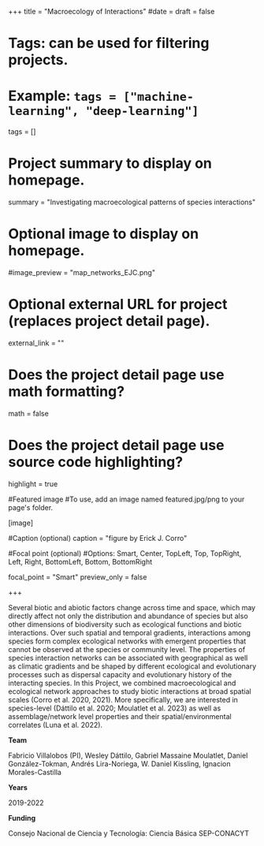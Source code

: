 +++
title = "Macroecology of Interactions"
#date = 
draft = false
  
# Tags: can be used for filtering projects.
# Example: `tags = ["machine-learning", "deep-learning"]`
tags = []
  
# Project summary to display on homepage.
summary = "Investigating macroecological patterns of species interactions"
  
# Optional image to display on homepage.
#image_preview = "map_networks_EJC.png"
  
# Optional external URL for project (replaces project detail page).
external_link = ""
  
# Does the project detail page use math formatting?
math = false
  
# Does the project detail page use source code highlighting?
highlight = true

#Featured image
#To use, add an image named featured.jpg/png to your page's folder.

[image]

#Caption (optional)
caption = "figure by Erick J. Corro"

#Focal point (optional)
#Options: Smart, Center, TopLeft, Top, TopRight, Left, Right, BottomLeft, Bottom, BottomRight

focal_point = "Smart"
preview_only = false 


+++

Several biotic and abiotic factors change across time and space, which may directly affect not only the distribution and abundance of species but also other dimensions of biodiversity such as ecological functions and biotic interactions. Over such spatial and temporal gradients, interactions among species form complex ecological networks with emergent properties that cannot be observed at the species or community level. The properties of species interaction networks can be associated with geographical as well as climatic gradients and be shaped by different ecological and evolutionary processes such as dispersal capacity and evolutionary history of the interacting species. In this Project, we combined macroecological and ecological network approaches to study biotic interactions at broad spatial scales (Corro et al. 2020, 2021). More specifically, we are interested in species-level (Dáttilo et al. 2020; Moulatlet et al. 2023) as well as assemblage/network level properties and their spatial/environmental correlates (Luna et al. 2022). 

**Team**

Fabricio Villalobos (PI), Wesley Dáttilo, Gabriel Massaine Moulatlet, Daniel González-Tokman, Andrés Lira-Noriega, W. Daniel Kissling, Ignacion Morales-Castilla

**Years**

2019-2022

**Funding**

Consejo Nacional de Ciencia y Tecnología: Ciencia Básica SEP-CONACYT
